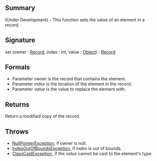 ## Summary

(Under Development) - This function sets the value of an element in a record.

## Signature

set (owner : [Record](https://mackenzie-high.github.io/autumn/javadoc/autumn/lang/Record.html), index : int, value : [Object](https://docs.oracle.com/javase/7/docs/api/java/lang/Object.html)) : [Record](https://mackenzie-high.github.io/autumn/javadoc/autumn/lang/Record.html)

## Formals

+ Parameter <i>owner</i> is the record that contains the element.
+ Parameter <i>index</i> is the location of the element in the record.
+ Parameter <i>value</i> is the value to replace the element with.

## Returns

Return a modified copy of the record.

## Throws

+ [NullPointerException](https://docs.oracle.com/javase/7/docs/api/java/lang/NullPointerException.html), if <i>owner</i> is null.
+ [IndexOutOfBoundsException](https://docs.oracle.com/javase/7/docs/api/java/lang/IndexOutOfBoundsException.html), if <i>index</i> is out of bounds.
+ [ClassCastException](https://docs.oracle.com/javase/7/docs/api/java/lang/ClassCastException.html), if the <i>value</i> cannot be cast to the element's type.


